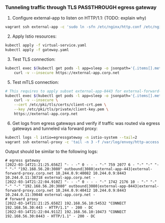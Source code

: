 ### Tunneling traffic through TLS PASSTHROUGH egress gateway

1. Configure external-app to listen on HTTP/1.1: (TODO: explain why)
```sh
vagrant ssh external-app -c 'sudo ln -sfn /etc/nginx/http.conf /etc/nginx/nginx.conf; sudo systemctl restart nginx'
```

2. Apply Istio resources:
```sh
kubectl apply -f virtual-service.yaml
kubectl apply -f gateway.yaml
```

3. Test TLS connection:
```sh
kubectl exec $(kubectl get pods -l app=sleep -o jsonpath='{.items[].metadata.name}') -c sleep -- \
    curl -v --insecure https://external-app.corp.net
```

5. Test mTLS connection:
```sh
# This requires to apply subset external-app-8443 for external-forward-proxy
kubectl exec $(kubectl get pods -l app=sleep -o jsonpath='{.items[].metadata.name}') -c sleep -- \
    curl -v --insecure \
    --cert /etc/pki/tls/certs/client-crt.pem \
    --key /etc/pki/tls/private/client-key.pem \
    https://external-app.corp.net
```

6. Get logs from egress gateways and verify if traffic was routed via egress gateways
   and tunneled via forward proxy:
```sh
kubectl logs -l istio=egressgateway -n istio-system --tail=2
vagrant ssh external-proxy -c 'tail -n 3 -f /var/log/envoy/http-access.log'
```
Output should be similar to the following logs:
```
# egress gateway
[2022-03-14T21:21:25.656Z] "- - -" 0 - - - "-" 759 2077 6 - "-" "-" "-" "-" "192.168.56.20:3080" outbound|3080|external-app-443|external-forward-proxy.corp.net 10.244.0.9:40082 10.244.0.9:8443 10.244.0.11:38718 external-app.corp.net -
[2022-03-14T21:22:04.910Z] "- - -" 0 - - - "-" 1742 2176 10 - "-" "-" "-" "-" "192.168.56.20:3080" outbound|3080|external-app-8443|external-forward-proxy.corp.net 10.244.0.9:40412 10.244.0.9:8443 10.244.0.11:39048 external-app.corp.net -
# forward proxy
[2022-03-14T21:21:25.658Z] 192.168.56.10:54532 "CONNECT 192.168.56.30:443 - HTTP/1.1" - 200 - DC
[2022-03-14T21:22:04.911Z] 192.168.56.10:10473 "CONNECT 192.168.56.30:8443 - HTTP/1.1" - 200 - DC
```
